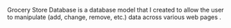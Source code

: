 Grocery Store Database is a database model that I created to allow the user to manipulate (add, change, remove, etc.) data across various web pages .
